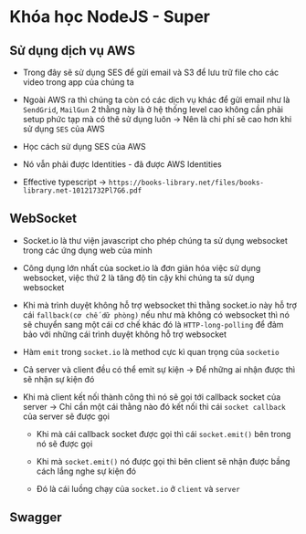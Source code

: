# Khóa học NodeJS - Super

## Sử dụng dịch vụ AWS

- Trong đây sẽ sử dụng SES để gửi email và S3 để lưu trữ file cho các video trong app của chúng ta

- Ngoài AWS ra thì chúng ta còn có các dịch vụ khác để gửi email như là `SendGrid`, `MailGun` 2 thằng này là ở hệ thống level cao không cần phải setup phức tạp mà có thê sử dụng luôn -> Nên là chi phí sẽ cao hơn khi sử dụng `SES` của AWS

- Học cách sử dụng SES của AWS

- Nó vẫn phải được Identities - đã được AWS Identities

- Effective typescript
  -> `https://books-library.net/files/books-library.net-10121732Pl7G6.pdf`

## WebSocket

- Socket.io là thư viện javascript cho phép chúng ta sử dụng websocket trong các ứng dụng web của minh

- Công dụng lớn nhất của socket.io là đơn giản hóa việc sử dụng websocket, việc thứ 2 là tăng độ tin cậy khi chúng ta sử dụng websocket

- Khi mà trình duyệt không hỗ trợ websocket thì thằng socket.io này hỗ trợ cái `fallback(cơ chế dữ phòng)` nếu như mà không có websocket thì nó sẽ chuyển sang một cái cơ chế khác đó là `HTTP-long-polling` để đảm bảo với những cái trình duyệt không hỗ trợ websocket

- Hàm `emit` trong `socket.io` là method cực kì quan trọng của `socketio`

- Cả server và client đều có thể emit sự kiện -> Để những ai nhận được thì sẽ nhận sự kiện đó

- Khi mà client kết nối thành công thì nó sẽ gọi tới callback socket của server -> Chỉ cần một cái thằng nào đó kết nối thì cái `socket callback` của server sẽ được gọi

  - Khi mà cái callback socket được gọi thì cái `socket.emit()` bên trong nó sẽ được gọi

  - Khi mà `socket.emit()` nó được gọi thì bên client sẽ nhận được bầng cách lắng nghe sự kiện đó

  - Đó là cái luồng chạy của `socket.io` ở `client` và `server`

## Swagger
